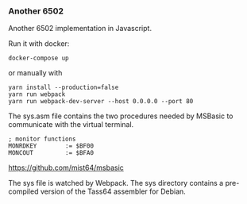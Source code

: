 ### Another 6502

Another 6502 implementation in Javascript.

Run it with docker:
```
docker-compose up
```

or manually with
```
yarn install --production=false
yarn run webpack
yarn run webpack-dev-server --host 0.0.0.0 --port 80
```

The sys.asm file contains the two procedures needed by MSBasic to communicate with the virtual terminal.
```
; monitor functions
MONRDKEY        := $BF00
MONCOUT         := $BFA0
```
https://github.com/mist64/msbasic

The sys file is watched by Webpack. The sys directory contains a pre-compiled version of the Tass64 assembler for Debian.

